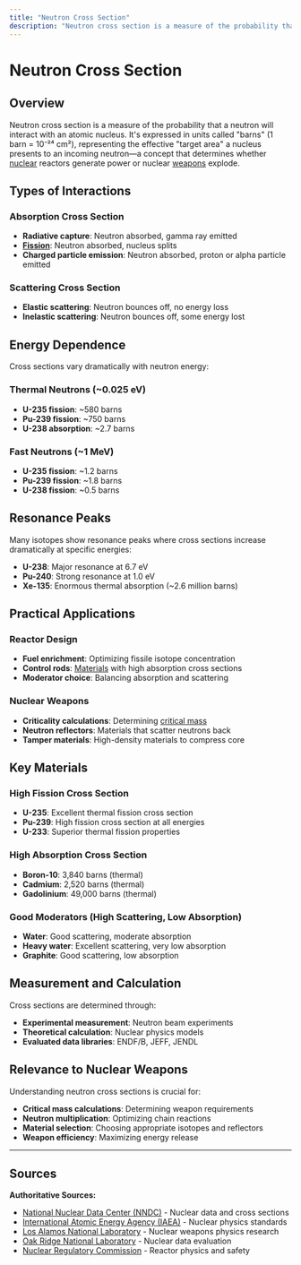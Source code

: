 ```yaml
---
title: "Neutron Cross Section"
description: "Neutron cross section is a measure of the probability that a neutron will interact with an atomic nucleus."
---
```


# Neutron Cross Section

## Overview

Neutron cross section is a measure of the probability that a neutron will interact with an atomic nucleus. It's expressed in units called "barns" (1 barn = 10⁻²⁴ cm²), representing the effective "target area" a nucleus presents to an incoming neutron—a concept that determines whether [nuclear](/history/foundational-events/nuclear-fission-discovery) reactors generate power or nuclear [weapons](/terms/nuclear-effects/yield-comparison) explode.

## Types of Interactions

### Absorption Cross Section
- **Radiative capture**: Neutron absorbed, gamma ray emitted
- **[Fission](/terms/nuclear-physics/fission)**: Neutron absorbed, nucleus splits
- **Charged particle emission**: Neutron absorbed, proton or alpha particle emitted

### Scattering Cross Section
- **Elastic scattering**: Neutron bounces off, no energy loss
- **Inelastic scattering**: Neutron bounces off, some energy lost

## Energy Dependence

Cross sections vary dramatically with neutron energy:

### Thermal Neutrons (~0.025 eV)
- **U-235 fission**: ~580 barns
- **Pu-239 fission**: ~750 barns
- **U-238 absorption**: ~2.7 barns

### Fast Neutrons (~1 MeV)
- **U-235 fission**: ~1.2 barns
- **Pu-239 fission**: ~1.8 barns
- **U-238 fission**: ~0.5 barns

## Resonance Peaks

Many isotopes show resonance peaks where cross sections increase dramatically at specific energies:
- **U-238**: Major resonance at 6.7 eV
- **Pu-240**: Strong resonance at 1.0 eV
- **Xe-135**: Enormous thermal absorption (~2.6 million barns)

## Practical Applications

### Reactor Design
- **Fuel enrichment**: Optimizing fissile isotope concentration
- **Control rods**: [Materials](/history/weapons-technology/nuclear-materials) with high absorption cross sections
- **Moderator choice**: Balancing absorption and scattering

### Nuclear Weapons
- **Criticality calculations**: Determining [critical mass](/terms/nuclear-physics/critical-mass)
- **Neutron reflectors**: Materials that scatter neutrons back
- **Tamper materials**: High-density materials to compress core

## Key Materials

### High Fission Cross Section
- **U-235**: Excellent thermal fission cross section
- **Pu-239**: High fission cross section at all energies
- **U-233**: Superior thermal fission properties

### High Absorption Cross Section
- **Boron-10**: 3,840 barns (thermal)
- **Cadmium**: 2,520 barns (thermal)
- **Gadolinium**: 49,000 barns (thermal)

### Good Moderators (High Scattering, Low Absorption)
- **Water**: Good scattering, moderate absorption
- **Heavy water**: Excellent scattering, very low absorption
- **Graphite**: Good scattering, low absorption

## Measurement and Calculation

Cross sections are determined through:
- **Experimental measurement**: Neutron beam experiments
- **Theoretical calculation**: Nuclear physics models
- **Evaluated data libraries**: ENDF/B, JEFF, JENDL

## Relevance to Nuclear Weapons

Understanding neutron cross sections is crucial for:
- **Critical mass calculations**: Determining weapon requirements
- **Neutron multiplication**: Optimizing chain reactions
- **Material selection**: Choosing appropriate isotopes and reflectors
- **Weapon efficiency**: Maximizing energy release

---

## Sources

**Authoritative Sources:**

- [National Nuclear Data Center (NNDC)](https://www.nndc.bnl.gov) - Nuclear data and cross sections
- [International Atomic Energy Agency (IAEA)](https://www.iaea.org) - Nuclear physics standards
- [Los Alamos National Laboratory](https://www.lanl.gov) - Nuclear weapons physics research
- [Oak Ridge National Laboratory](https://www.ornl.gov) - Nuclear data evaluation
- [Nuclear Regulatory Commission](https://www.nrc.gov) - Reactor physics and safety
